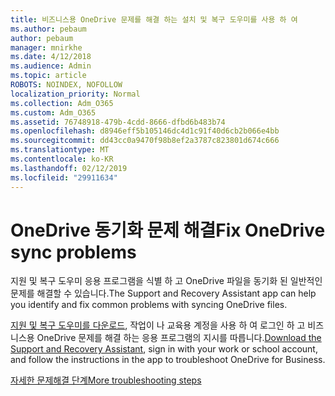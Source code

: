 ```yaml
---
title: 비즈니스용 OneDrive 문제를 해결 하는 설치 및 복구 도우미를 사용 하 여
ms.author: pebaum
author: pebaum
manager: mnirkhe
ms.date: 4/12/2018
ms.audience: Admin
ms.topic: article
ROBOTS: NOINDEX, NOFOLLOW
localization_priority: Normal
ms.collection: Adm_O365
ms.custom: Adm_O365
ms.assetid: 76748918-479b-4cdd-8666-dfbd6b483b74
ms.openlocfilehash: d8946eff5b105146dc4d1c91f40d6cb2b066e4bb
ms.sourcegitcommit: dd43cc0a9470f98b8ef2a3787c823801d674c666
ms.translationtype: MT
ms.contentlocale: ko-KR
ms.lasthandoff: 02/12/2019
ms.locfileid: "29911634"
---
```

# <a name="fix-onedrive-sync-problems"></a><span data-ttu-id="5fe2a-102">OneDrive 동기화 문제 해결</span><span class="sxs-lookup"><span data-stu-id="5fe2a-102">Fix OneDrive sync problems</span></span>

<span data-ttu-id="5fe2a-103">지원 및 복구 도우미 응용 프로그램을 식별 하 고 OneDrive 파일을 동기화 된 일반적인 문제를 해결할 수 있습니다.</span><span class="sxs-lookup"><span data-stu-id="5fe2a-103">The Support and Recovery Assistant app can help you identify and fix common problems with syncing OneDrive files.</span></span> 
  
<span data-ttu-id="5fe2a-104">[지원 및 복구 도우미를 다운로드](https://aka.ms/sara), 작업이 나 교육용 계정을 사용 하 여 로그인 하 고 비즈니스용 OneDrive 문제를 해결 하는 응용 프로그램의 지시를 따릅니다.</span><span class="sxs-lookup"><span data-stu-id="5fe2a-104">[Download the Support and Recovery Assistant](https://aka.ms/sara), sign in with your work or school account, and follow the instructions in the app to troubleshoot OneDrive for Business.</span></span> 
  
[<span data-ttu-id="5fe2a-105">자세한 문제해결 단계</span><span class="sxs-lookup"><span data-stu-id="5fe2a-105">More troubleshooting steps</span></span>](https://go.microsoft.com/fwlink/?linkid=872097)
  

